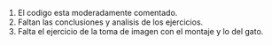 1. El codigo esta moderadamente comentado.
2. Faltan las conclusiones y analisis de los ejercicios.
3. Falta el ejercicio de la toma de imagen con el montaje y lo del gato.